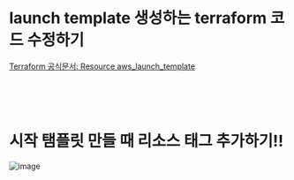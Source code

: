 # launch template 생성하는 terraform 코드 수정하기

[Terraform 공식문서: Resource aws_launch_template](https://registry.terraform.io/providers/hashicorp/aws/2.40.0/docs/resources/launch_template#network-interfaces)

<br>
<br>
<br>

# 시작 탬플릿 만들 때 리소스 태그 추가하기!!

![image](https://github.com/user-attachments/assets/2fe088fc-4075-4739-bfe0-886b6b513c19)


